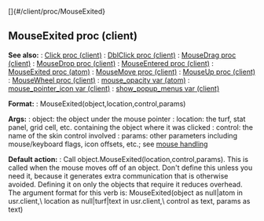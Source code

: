 []{#/client/proc/MouseExited}
  ## MouseExited proc (client)
  **See also:**
  :   [Click proc (client)](ref/client/proc/Click)
  :   [DblClick proc (client)](ref/client/proc/DblClick)
  :   [MouseDrag proc (client)](ref/client/proc/MouseDrag)
  :   [MouseDrop proc (client)](ref/client/proc/MouseDrop)
  :   [MouseEntered proc (client)](ref/client/proc/MouseEntered)
  :   [MouseExited proc (atom)](ref/atom/proc/MouseExited)
  :   [MouseMove proc (client)](ref/client/proc/MouseMove)
  :   [MouseUp proc (client)](ref/client/proc/MouseUp)
  :   [MouseWheel proc (client)](ref/client/proc/MouseWheel)
  :   [mouse_opacity var (atom)](ref/atom/var/mouse_opacity)
  :   [mouse_pointer_icon var (client)](ref/client/var/mouse_pointer_icon)
  :   [show_popup_menus var (client)](ref/client/var/show_popup_menus)
  <!-- -->
  **Format:**
  :   MouseExited(object,location,control,params)
  <!-- -->
  **Args:**
  :   object: the object under the mouse pointer
  :   location: the turf, stat panel, grid cell, etc. containing the
      object where it was clicked
  :   control: the name of the skin control involved
  :   params: other parameters including mouse/keyboard flags, icon
      offsets, etc.; see [mouse handling](ref/DM/mouse)
  <!-- -->
  **Default action:**
  :   Call object.MouseExited(location,control,params).
  This is called when the mouse moves off of an object.
  Don\'t define this unless you need it, because it generates extra
  communication that is otherwise avoided. Defining it on only the objects
  that require it reduces overhead.
  The argument format for this verb is: MouseExited(object as null\|atom
  in usr.client,\\ location as null\|turf\|text in usr.client,\\ control
  as text, params as text)